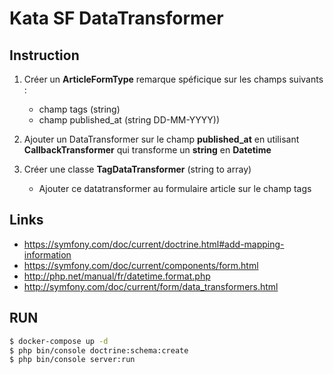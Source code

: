 Kata SF DataTransformer
===============

## Instruction

1) Créer un **ArticleFormType**
   remarque spéficique sur les champs suivants :
   - champ tags (string)
   - champ published_at (string DD-MM-YYYY))

2) Ajouter un DataTransformer sur le champ **published_at** en utilisant **CallbackTransformer**
 qui transforme un **string** en **Datetime**

3) Créer une classe **TagDataTransformer** (string to array)
   - Ajouter ce datatransformer au formulaire article sur le champ tags

## Links

- https://symfony.com/doc/current/doctrine.html#add-mapping-information
- https://symfony.com/doc/current/components/form.html
- http://php.net/manual/fr/datetime.format.php
- http://symfony.com/doc/current/form/data_transformers.html

## RUN

```bash
$ docker-compose up -d
$ php bin/console doctrine:schema:create
$ php bin/console server:run 
```